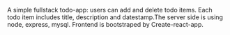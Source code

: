 


A simple fullstack todo-app: users can add and delete todo items. Each todo item includes title, description and datestamp.The server side is using node, express, mysql. Frontend is bootstraped by Create-react-app.




  


 
